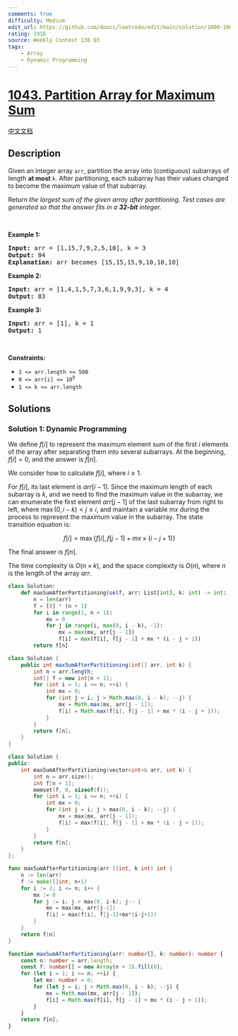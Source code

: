 ```yaml
---
comments: true
difficulty: Medium
edit_url: https://github.com/doocs/leetcode/edit/main/solution/1000-1099/1043.Partition%20Array%20for%20Maximum%20Sum/README_EN.md
rating: 1916
source: Weekly Contest 136 Q3
tags:
    - Array
    - Dynamic Programming
---
```


# [1043. Partition Array for Maximum Sum](https://leetcode.com/problems/partition-array-for-maximum-sum)

[中文文档](/solution/1000-1099/1043.Partition%20Array%20for%20Maximum%20Sum/README.md)

## Description

<p>Given an integer array <code>arr</code>, partition the array into (contiguous) subarrays of length <strong>at most</strong> <code>k</code>. After partitioning, each subarray has their values changed to become the maximum value of that subarray.</p>

<p>Return <em>the largest sum of the given array after partitioning. Test cases are generated so that the answer fits in a <strong>32-bit</strong> integer.</em></p>

<p>&nbsp;</p>
<p><strong class="example">Example 1:</strong></p>

<pre>
<strong>Input:</strong> arr = [1,15,7,9,2,5,10], k = 3
<strong>Output:</strong> 84
<strong>Explanation:</strong> arr becomes [15,15,15,9,10,10,10]
</pre>

<p><strong class="example">Example 2:</strong></p>

<pre>
<strong>Input:</strong> arr = [1,4,1,5,7,3,6,1,9,9,3], k = 4
<strong>Output:</strong> 83
</pre>

<p><strong class="example">Example 3:</strong></p>

<pre>
<strong>Input:</strong> arr = [1], k = 1
<strong>Output:</strong> 1
</pre>

<p>&nbsp;</p>
<p><strong>Constraints:</strong></p>

<ul>
	<li><code>1 &lt;= arr.length &lt;= 500</code></li>
	<li><code>0 &lt;= arr[i] &lt;= 10<sup>9</sup></code></li>
	<li><code>1 &lt;= k &lt;= arr.length</code></li>
</ul>

## Solutions

### Solution 1: Dynamic Programming

We define $f[i]$ to represent the maximum element sum of the first $i$ elements of the array after separating them into several subarrays. At the beginning, $f[i]=0$, and the answer is $f[n]$.

We consider how to calculate $f[i]$, where $i \geq 1$.

For $f[i]$, its last element is $arr[i-1]$. Since the maximum length of each subarray is $k$, and we need to find the maximum value in the subarray, we can enumerate the first element $arr[j - 1]$ of the last subarray from right to left, where $\max(0, i - k) \lt j \leq i$, and maintain a variable $mx$ during the process to represent the maximum value in the subarray. The state transition equation is:

$$
f[i] = \max\{f[i], f[j - 1] + mx \times (i - j + 1)\}
$$

The final answer is $f[n]$.

The time complexity is $O(n \times k)$, and the space complexity is $O(n)$, where $n$ is the length of the array $arr$.

<!-- tabs:start -->

```python
class Solution:
    def maxSumAfterPartitioning(self, arr: List[int], k: int) -> int:
        n = len(arr)
        f = [0] * (n + 1)
        for i in range(1, n + 1):
            mx = 0
            for j in range(i, max(0, i - k), -1):
                mx = max(mx, arr[j - 1])
                f[i] = max(f[i], f[j - 1] + mx * (i - j + 1))
        return f[n]
```

```java
class Solution {
    public int maxSumAfterPartitioning(int[] arr, int k) {
        int n = arr.length;
        int[] f = new int[n + 1];
        for (int i = 1; i <= n; ++i) {
            int mx = 0;
            for (int j = i; j > Math.max(0, i - k); --j) {
                mx = Math.max(mx, arr[j - 1]);
                f[i] = Math.max(f[i], f[j - 1] + mx * (i - j + 1));
            }
        }
        return f[n];
    }
}
```

```cpp
class Solution {
public:
    int maxSumAfterPartitioning(vector<int>& arr, int k) {
        int n = arr.size();
        int f[n + 1];
        memset(f, 0, sizeof(f));
        for (int i = 1; i <= n; ++i) {
            int mx = 0;
            for (int j = i; j > max(0, i - k); --j) {
                mx = max(mx, arr[j - 1]);
                f[i] = max(f[i], f[j - 1] + mx * (i - j + 1));
            }
        }
        return f[n];
    }
};
```

```go
func maxSumAfterPartitioning(arr []int, k int) int {
	n := len(arr)
	f := make([]int, n+1)
	for i := 1; i <= n; i++ {
		mx := 0
		for j := i; j > max(0, i-k); j-- {
			mx = max(mx, arr[j-1])
			f[i] = max(f[i], f[j-1]+mx*(i-j+1))
		}
	}
	return f[n]
}
```

```ts
function maxSumAfterPartitioning(arr: number[], k: number): number {
    const n: number = arr.length;
    const f: number[] = new Array(n + 1).fill(0);
    for (let i = 1; i <= n; ++i) {
        let mx: number = 0;
        for (let j = i; j > Math.max(0, i - k); --j) {
            mx = Math.max(mx, arr[j - 1]);
            f[i] = Math.max(f[i], f[j - 1] + mx * (i - j + 1));
        }
    }
    return f[n];
}
```

<!-- tabs:end -->

<!-- end -->
